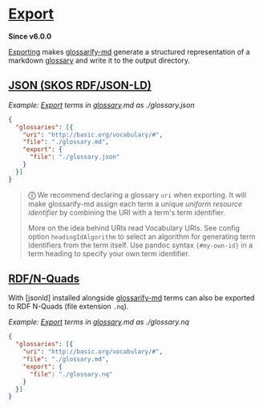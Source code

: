 # [Export](#export)

**Since v6.0.0**

[Exporting][1] makes [glossarify-md][2] generate a structured representation of a markdown [glossary][3] and write it to the output directory.

## [JSON (SKOS RDF/JSON-LD)](#json-skos-rdfjson-ld)

*Example: [Export][1] terms in [glossary][3].md as ./glossary.json*

```json
{
  "glossaries": [{
    "uri": "http://basic.org/vocabulary/#",
    "file": "./glossary.md",
    "export": {
      "file": "./glossary.json"
    }
  }]
}
```

> **ⓘ** We recommend declaring a glossary `uri` when exporting. It will make glossarify-md assign each term a unique *uniform resource identifier* by combining the URI with a term's term identifier.
>
> More on the idea behind URIs read Vocabulary URIs. See config option `headingIdAlgorithm` to select an algorithm for generating term identifiers from the term itself. Use pandoc syntax `{#my-own-id}` in a term heading to specify your own term identifier.

## [RDF/N-Quads](#rdfn-quads)

With \[jsonld] installed alongside [glossarify-md][2] terms can also be exported to RDF N-Quads (file extension `.nq`).

*Example: [Export][1] terms in [glossary][3].md as ./glossary.nq*

```json
{
  "glossaries": [{
    "uri": "http://basic.org/vocabulary/#",
    "file": "./glossary.md",
    "export": {
      "file": "./glossary.nq"
    }
  }]
}
```

[1]: https://github.com/about-code/glossarify-md/tree/master/doc/export.md

[2]: https://github.com/about-code/glossarify-md "This project."

[3]: https://github.com/about-code/glossarify-md/tree/master/doc/glossary.md
